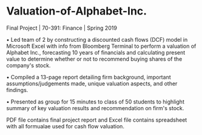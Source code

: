 # Valuation-of-Alphabet-Inc.
Final Project | 70-391: Finance | Spring 2019

•	Led team of 2 by constructing a discounted cash flows (DCF) model in Microsoft Excel with info from Bloomberg Terminal to perform a valuation of Alphabet Inc., forecasting 10 years of financials and calculating present value to determine whether or not to recommend buying shares of the company's stock.

• Compiled a 13-page report detailing firm background, important assumptions/judgements made, unique valuation aspects, and other findings.

•	Presented as group for 15 minutes to class of 50 students to highlight summary of key valuation results and recommendation on firm's stock.

PDF file contains final project report and Excel file contains spreadsheet with all formualae used for cash flow valuation.
